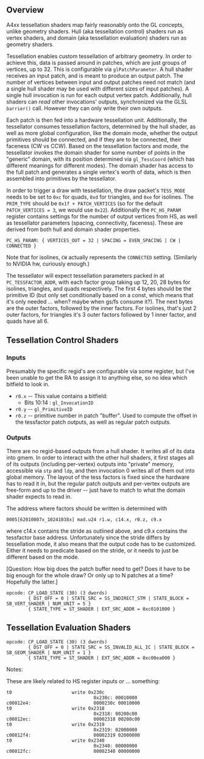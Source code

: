 Overview
--------

A4xx tessellation shaders map fairly reasonably onto the GL concepts, unlike geometry shaders. Hull (aka tessellation control) shaders run as vertex shaders, and domain (aka tessellation evaluation) shaders run as geometry shaders.

Tessellation enables custom tessellation of arbitrary geometry. In order to achieve this, data is passed around in patches, which are just groups of vertices, up to 32. This is configurable via `glPatchParameter`. A hull shader receives an input patch, and is meant to produce an output patch. The number of vertices between input and output patches need not match (and a single hull shader may be used with different sizes of input patches). A single hull invocation is run for each output vertex patch. Additionally, hull shaders can *read* other invocations' outputs, synchronized via the GLSL `barrier()` call. However they can only write their own outputs.

Each patch is then fed into a hardware tessellation unit. Additionally, the tessellator consumes tessellation factors, determined by the hull shader, as well as more global configuration, like the domain mode, whether the output primitives should be connected, and if they are to be connected, their faceness (CW vs CCW). Based on the tessellation factors and mode, the tessellator invokes the domain shader for some number of points in the "generic" domain, with its position determined via `gl_TessCoord` (which has different meanings for different modes). The domain shader has access to the full patch and generates a single vertex's worth of data, which is then assembled into primitives by the tessellator.

In order to trigger a draw with tessellation, the draw packet's `TESS_MODE` needs to be set to `0xc` for quads, `0xd` for triangles, and `0xe` for isolines. The `PRIM_TYPE` should be `0x1f + PATCH_VERTICES` (so for the default `PATCH_VERTICES = 3`, we would use `0x22`). Additionally the `PC_HS_PARAM` register contains settings for the number of output vertices from HS, as well as tessellator parameters (spacing, connectivity, faceness). These are derived from both hull and domain shader properties.

```
PC_HS_PARAM: { VERTICES_OUT = 32 | SPACING = EVEN_SPACING | CW | CONNECTED }
```

Note that for isolines, `CW` actually represents the `CONNECTED` setting. (Similarly to NVIDIA hw, curiously enough.)

The tessellator will expect tessellation parameters packed in at `PC_TESSFACTOR_ADDR`, with each factor group taking up 12, 20, 28 bytes for isolines, triangles, and quads respectively. The first 4 bytes should be the primitive ID (but only set conditionally based on a const, which means that it's only needed ... when? maybe when gs/fs consume it?). The next bytes are the outer factors, followed by the inner factors. For isolines, that's just 2 outer factors, for triangles it's 3 outer factors followed by 1 inner factor, and quads have all 6.

Tessellation Control Shaders
----------------------------

### Inputs
Presumably the specific regid's are configurable via some register, but I've been unable to get the RA to assign it to anything else, so no idea which bitfield to look in.
* `r0.x` --  This value contains a bitfield:
  * Bits 10:14 : `gl_InvocationID`
* `r0.y` -- `gl_PrimitiveID`
* `r0.z` -- primitive number in patch "buffer". Used to compute the offset in the tessfactor patch outputs, as well as regular patch outputs.

### Outputs
There are no regid-based outputs from a hull shader. It writes all of its data into gmem. In order to interact with the other hull shaders, it first stages all of its outputs (including per-vertex) outputs into "private" memory, accessible via `stp` and `ldp`, and then invocation 0 writes all of them out into global memory. The layout of the tess factors is fixed since the hardware has to read it in, but the regular patch outputs and per-vertex outputs are free-form and up to the driver -- just have to match to what the domain shader expects to read in.

The address where factors should be written is determined with

```
0005[62010007x_10241038x] mad.u24 r1.w, c14.x, r0.z, c9.x
```

where c14.x contains the stride as outlined above, and c9.x contains the tessfactor base address. Unfortunately since the stride differs by tessellation mode, it also means that the output code has to be customized. Either it needs to predicate based on the stride, or it needs to just be different based on the mode.

[Question: How big does the patch buffer need to get? Does it have to be big enough for the whole draw? Or only up to N patches at a time? Hopefully the latter.]

```
opcode: CP_LOAD_STATE (30) (3 dwords)
        { DST_OFF = 0 | STATE_SRC = SS_INDIRECT_STM | STATE_BLOCK = SB_VERT_SHADER | NUM_UNIT = 5 }
        { STATE_TYPE = ST_SHADER | EXT_SRC_ADDR = 0xc0101000 }
```


Tessellation Evaluation Shaders
-------------------------------

```
opcode: CP_LOAD_STATE (30) (3 dwords)
        { DST_OFF = 0 | STATE_SRC = SS_INVALID_ALL_IC | STATE_BLOCK = SB_GEOM_SHADER | NUM_UNIT = 1 }
        { STATE_TYPE = ST_SHADER | EXT_SRC_ADDR = 0xc00ea000 }
```


Notes:

These are likely related to HS register inputs or ... something:

```
t0                      write 0x230c
                                0x230c: 00010000
c00812e4:                       0000230c 00010000
t0                      write 0x2318
                                0x2318: 00200c00
c00812ec:                       00002318 00200c00
t0                      write 0x2319
                                0x2319: 02000000
c00812f4:                       00002319 02000000
t0                      write 0x2340
                                0x2340: 00000000
c00812fc:                       00002340 00000000
```